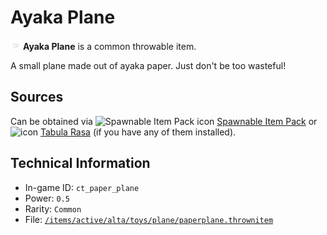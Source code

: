 # Ayaka Plane

<img src="https://raw.githubusercontent.com/Ceterai/Enternia/main/items/active/alta/toys/plane/paperplane.png" alt="Ayaka Plane icon" loading="lazy" width="auto" height="16px"/> **Ayaka Plane** is a common throwable item.

A small plane made out of ayaka paper. Just don't be too wasteful!

## Sources

Can be obtained via <img src="https://raw.githubusercontent.com/Silverfeelin/Starbound-SpawnableItemPack/master/interface/sip/iconSmall.png" alt="Spawnable Item Pack icon" width="18" height="14"/> [Spawnable Item Pack](https://steamcommunity.com/sharedfiles/filedetails/?id=733665104) or <img src="https://steamuserimages-a.akamaihd.net/ugc/263843960696222713/3EC9A7C005541F7D577EBCB8C5736B4EFC9973D6/" alt="icon" width="8" height="12"/> [Tabula Rasa](https://community.playstarbound.com/resources/the-tabula-rasa.3222/) (if you have any of them installed).

## Technical Information

- In-game ID: `ct_paper_plane`
- Power: `0.5`
- Rarity: `Common`
- File: [`/items/active/alta/toys/plane/paperplane.thrownitem`](https://github.com/Ceterai/Enternia/blob/main/items/active/alta/toys/plane/paperplane.thrownitem)
